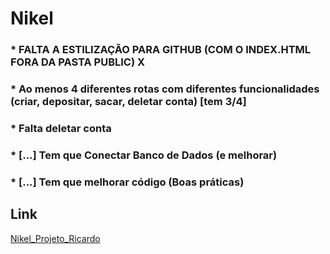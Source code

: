 # Nikel

### * FALTA A ESTILIZAÇÃO PARA GITHUB (COM O INDEX.HTML FORA DA PASTA PUBLIC) X 

### * Ao menos 4 diferentes rotas com diferentes funcionalidades (criar, depositar, sacar, deletar conta) [tem 3/4]

### * Falta deletar conta

### * [...] Tem que Conectar Banco de Dados (e melhorar)

### * [...] Tem que melhorar código (Boas práticas)

## Link
[Nikel_Projeto_Ricardo](https://suellenmiranda.github.io/Ricardo_Nikel/)
